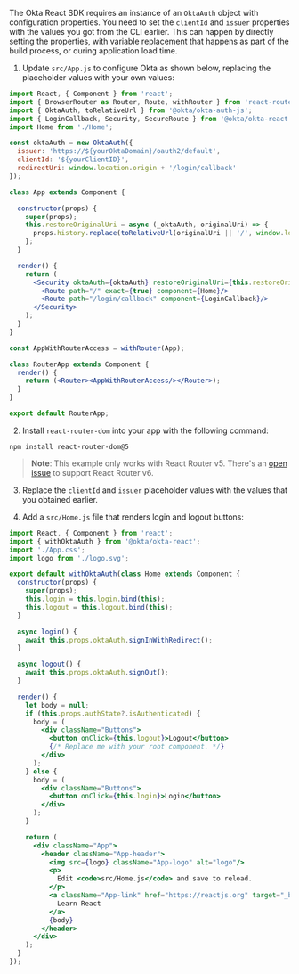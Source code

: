 The Okta React SDK requires an instance of an `OktaAuth` object with configuration properties. You need to set the `clientId` and `issuer` properties with the values you got from the CLI earlier. This can happen by directly setting the properties, with variable replacement that happens as part of the build process, or during application load time.

1. Update `src/App.js` to configure Okta as shown below, replacing the placeholder values with your own values:

```jsx
import React, { Component } from 'react';
import { BrowserRouter as Router, Route, withRouter } from 'react-router-dom';
import { OktaAuth, toRelativeUrl } from '@okta/okta-auth-js';
import { LoginCallback, Security, SecureRoute } from '@okta/okta-react';
import Home from './Home';

const oktaAuth = new OktaAuth({
  issuer: 'https://${yourOktaDomain}/oauth2/default',
  clientId: '${yourClientID}',
  redirectUri: window.location.origin + '/login/callback'
});

class App extends Component {

  constructor(props) {
    super(props);
    this.restoreOriginalUri = async (_oktaAuth, originalUri) => {
      props.history.replace(toRelativeUrl(originalUri || '/', window.location.origin));
    };
  }

  render() {
    return (
      <Security oktaAuth={oktaAuth} restoreOriginalUri={this.restoreOriginalUri}>
        <Route path="/" exact={true} component={Home}/>
        <Route path="/login/callback" component={LoginCallback}/>
      </Security>
    );
  }
}

const AppWithRouterAccess = withRouter(App);

class RouterApp extends Component {
  render() {
    return (<Router><AppWithRouterAccess/></Router>);
  }
}

export default RouterApp;
```

2. Install `react-router-dom` into your app with the following command:

```shell
npm install react-router-dom@5
```

> **Note**: This example only works with React Router v5. There's an [open issue](https://github.com/okta/okta-react/issues/178) to support React Router v6.

3. Replace the `clientId` and `issuer` placeholder values with the values that you obtained earlier.

4. Add a `src/Home.js` file that renders login and logout buttons:

```jsx
import React, { Component } from 'react';
import { withOktaAuth } from '@okta/okta-react';
import './App.css';
import logo from './logo.svg';

export default withOktaAuth(class Home extends Component {
  constructor(props) {
    super(props);
    this.login = this.login.bind(this);
    this.logout = this.logout.bind(this);
  }

  async login() {
    await this.props.oktaAuth.signInWithRedirect();
  }

  async logout() {
    await this.props.oktaAuth.signOut();
  }

  render() {
    let body = null;
    if (this.props.authState?.isAuthenticated) {
      body = (
        <div className="Buttons">
          <button onClick={this.logout}>Logout</button>
          {/* Replace me with your root component. */}
        </div>
      );
    } else {
      body = (
        <div className="Buttons">
          <button onClick={this.login}>Login</button>
        </div>
      );
    }

    return (
      <div className="App">
        <header className="App-header">
          <img src={logo} className="App-logo" alt="logo"/>
          <p>
            Edit <code>src/Home.js</code> and save to reload.
          </p>
          <a className="App-link" href="https://reactjs.org" target="_blank" rel="noopener noreferrer">
            Learn React
          </a>
          {body}
        </header>
      </div>
    );
  }
});
```
